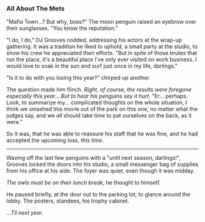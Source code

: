 ### All About The Mets

"Mafia Town...? But why, boss?" The moon penguin raised an eyebrow over their sunglasses. "You know the reputation."

"I do, I do," DJ Grooves nodded, addressing his actors at the wrap-up gathering. It was a tradition he liked to uphold, a small party at the studio, to show his crew he appreciated their efforts. "But in spite of those brutes that run the place, it's a beautiful place I've only ever visited on work business. I would love to soak in the sun and surf just once in my life, darlings."

"Is it to do with you losing this year?" chirped up another.

The question made him flinch. *Right, of course, the results were foregone especially this year... But to hear his penguins say it hurt.* "Er... perhaps. Look, to summarize my... complicated thoughts on the whole situation, I think we smashed this movie out of the park on this one, no matter what the judges say, and we *all* should take time to pat ourselves on the back, as it were."

So it was, that he was able to reassure his staff that he was fine, and he had accepted the upcoming loss, *this time*.

---

Waving off the last few penguins with a "until next season, darlings!", Grooves locked the doors into his studio, a small messenger bag of supplies from his office at his side. The foyer was quiet, even though it was midday.

*The owls must be on their lunch break*, he thought to himself.

He paused briefly, at the door out to the parking lot, to glance around the lobby. The posters, standees, his trophy cabinet.

*...Til next year.*